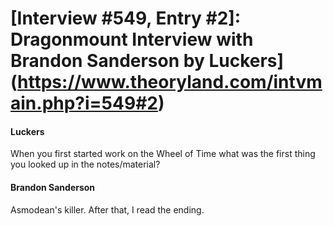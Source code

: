 # [Interview #549, Entry #2]: Dragonmount Interview with Brandon Sanderson by Luckers](https://www.theoryland.com/intvmain.php?i=549#2)

#### Luckers

When you first started work on the Wheel of Time what was the first thing you looked up in the notes/material?

#### Brandon Sanderson

Asmodean's killer. After that, I read the ending.

